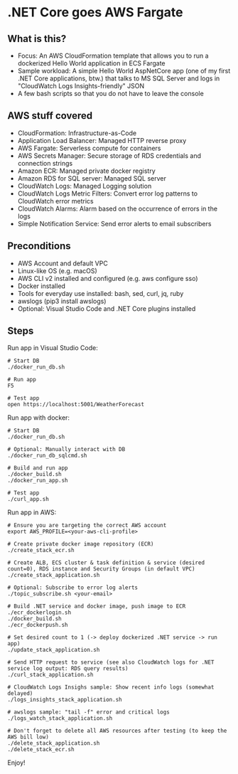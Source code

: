 # .NET Core goes AWS Fargate

## What is this?

- Focus: An AWS CloudFormation template that allows you to run a dockerized Hello World application in ECS Fargate
- Sample workload: A simple Hello World AspNetCore app (one of my first .NET Core applications, btw.) that talks to MS SQL Server and logs in "CloudWatch Logs Insights-friendly" JSON
- A few bash scripts so that you do not have to leave the console

## AWS stuff covered

- CloudFormation: Infrastructure-as-Code
- Application Load Balancer: Managed HTTP reverse proxy
- AWS Fargate: Serverless compute for containers
- AWS Secrets Manager: Secure storage of RDS credentials and connection strings
- Amazon ECR: Managed private docker registry
- Amazon RDS for SQL server: Managed SQL server
- CloudWatch Logs: Managed Logging solution
- CloudWatch Logs Metric Filters: Convert error log patterns to CloudWatch error metrics
- CloudWatch Alarms: Alarm based on the occurrence of errors in the logs
- Simple Notification Service: Send error alerts to email subscribers 

## Preconditions

- AWS Account and default VPC
- Linux-like OS (e.g. macOS)
- AWS CLI v2 installed and configured (e.g. aws configure sso)
- Docker installed
- Tools for everyday use installed: bash, sed, curl, jq, ruby
- awslogs (pip3 install awslogs)
- Optional: Visual Studio Code and .NET Core plugins installed

## Steps

Run app in Visual Studio Code:

    # Start DB
    ./docker_run_db.sh

    # Run app
    F5

    # Test app
    open https://localhost:5001/WeatherForecast

Run app with docker:

    # Start DB
    ./docker_run_db.sh

    # Optional: Manually interact with DB
    ./docker_run_db_sqlcmd.sh

    # Build and run app
    ./docker_build.sh
    ./docker_run_app.sh

    # Test app
    ./curl_app.sh

Run app in AWS:

    # Ensure you are targeting the correct AWS account
    export AWS_PROFILE=<your-aws-cli-profile>

    # Create private docker image repository (ECR)
    ./create_stack_ecr.sh
    
    # Create ALB, ECS cluster & task definition & service (desired count=0), RDS instance and Security Groups (in default VPC) 
    ./create_stack_application.sh

    # Optional: Subscribe to error log alerts
    ./topic_subscribe.sh <your-email>

    # Build .NET service and docker image, push image to ECR
    ./ecr_dockerlogin.sh
    ./docker_build.sh
    ./ecr_dockerpush.sh 

    # Set desired count to 1 (-> deploy dockerized .NET service -> run app)
    ./update_stack_application.sh

    # Send HTTP request to service (see also CloudWatch logs for .NET service log output: RDS query results)
    ./curl_stack_application.sh
   
    # CloudWatch Logs Insighs sample: Show recent info logs (somewhat delayed)
    ./logs_insights_stack_application.sh

    # awslogs sample: "tail -f" error and critical logs
    ./logs_watch_stack_application.sh

    # Don't forget to delete all AWS resources after testing (to keep the AWS bill low)
    ./delete_stack_application.sh 
    ./delete_stack_ecr.sh

Enjoy!
